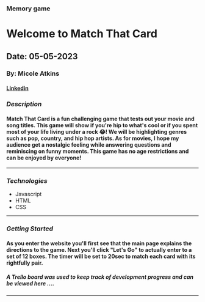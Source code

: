### Memory game
# Welcome to Match That Card
## Date: 05-05-2023

### By: Micole Atkins


#### [Linkedin](https://www.linkedin.com/in/micoleatkins/)
### **_Description_**

####  Match That Card is a fun challenging game that tests out your movie and song titles. This game will show if you're hip to what's cool or if you spent most of your life living under a rock :joy:! We will be highlighting genres such as pop, country, and hip hop artists. As for movies, I hope my audience get a nostalgic feeling while answering questions and reminiscing on funny moments. This game has no age restrictions and can be enjoyed by everyone!
---

### **_Technologies_**
- Javascript
- HTML
- CSS

---

### **_Getting Started_**
#### As you enter the website you'll first see that the main page explains the directions to the game. Next you'll click "Let's Go" to actually enter to a set of 12 boxes. The timer will be set to 20sec to match each card with its rightfully pair. 


##### A Trello board was used to keep track of development progress and can be viewed here ....

---
